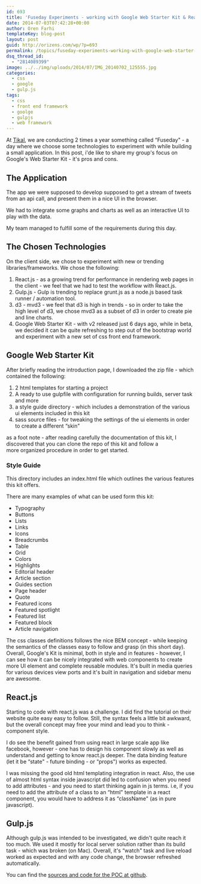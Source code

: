 ```yaml
---
id: 693
title: 'Fuseday Experiments - working with Google Web Starter Kit & React.js'
date: 2014-07-03T07:42:28+00:00
author: Oren Farhi 
templateKey: blog-post
layout: post
guid: http://orizens.com/wp/?p=693
permalink: /topics/fuseday-experiments-working-with-google-web-starter-kit-and-reactjs/
dsq_thread_id:
  - "2814089399"
image: ../../img/uploads/2014/07/IMG_20140702_125555.jpg
categories:
  - css
  - google
  - gulp.js
tags:
  - css
  - front end framework
  - goolge
  - gulpjs
  - web framework
---
```

At <a href="http://tikalk.com" target="_blank">Tikal</a>, we are conducting 2 times a year something called &#8220;Fuseday" - a day where we choose some technologies to experiment with while building a small application. In this post, i'de like to share my group's focus on Google's Web Starter Kit - it's pros and cons.
  
<!--more-->

## The Application

The app we were supposed to develop supposed to get a stream of tweets from an api call, and present them in a nice UI in the browser.

We had to integrate some graphs and charts as well as an interactive UI to play with the data.

My team managed to fulfill some of the requirements during this day.

## The Chosen Technologies

On the client side, we chose to experiment with new or trending libraries/frameworks. We chose the following:

  1. React.js - as a growing trend for performance in rendering web pages in the client - we feel that we had to test the workflow with React.js.
  2. Gulp.js - Gulp is trending to replace grunt.js as a node.js based task runner / automation tool.
  3. d3 - mvd3 - we feel that d3 is high in trends - so in order to take the high level of d3, we chose mvd3 as a subset of d3 in order to create pie and line charts.
  4. Google Web Starter Kit - with v2 released just 6 days ago, while in beta, we decided it can be quite refreshing to step out of the bootstrap world and experiment with a new set of css front end framework.

## Google Web Starter Kit

After briefly reading the introduction page, I downloaded the zip file - which contained the following:

  1. 2 html templates for starting a project
  2. A ready to use gulpfile with configuration for running builds, server task and more
  3. a style guide directory - which includes a demonstration of the various ui elements included in this kit
  4. sass source files - for tweaking the settings of the ui elements in order to create a different &#8220;skin"

as a foot note - after reading carefully the documentation of this kit, I discovered that you can clone the repo of this kit and follow a more organized procedure in order to get started.

### 

### Style Guide

This directory includes an index.html file which outlines the various features this kit offers.

There are many examples of what can be used form this kit:

  * Typography
  * Buttons
  * Lists
  * Links
  * Icons
  * Breadcrumbs
  * Table
  * Grid
  * Colors
  * Highlights
  * Editorial header
  * Article section
  * Guides section
  * Page header
  * Quote
  * Featured icons
  * Featured spotlight
  * Featured list
  * Featured block
  * Article navigation

The css classes definitions follows the nice BEM concept - while keeping the semantics of the classes easy to follow and grasp (in this short day). Overall, Google's Kit is minimal, both in style and in features - however, I can see how it can be nicely integrated with web components to create more UI element and complete reusable modules. It's built in media queries for various devices view ports and it's built in navigation and sidebar menu are awesome.

## React.js

Starting to code with react.js was a challenge. I did find the tutorial on their website quite easy easy to follow. Still, the syntax feels a little bit awkward, but the overall concept may free your mind and lead you to think - component style.

I do see the benefit gained from using react in large scale app like facebook, however - one has to design his component slowly as well as understand and getting to know react.js deeper. The data binding feature (let it be &#8220;state" - future binding - or &#8220;props") works as expected.

I was missing the good old html templating integration in react. Also, the use of almost html syntax inside javascript did led to confusion when you need to add attributes - and you need to start thinking again in js terms. i.e, if you need to add the attribute of a class to an &#8220;html" template in a react component, you would have to address it as &#8220;className" (as in pure javascript).

## Gulp.js

Although gulp.js was intended to be investigated, we didn't quite reach it too much. We used it mostly for local server solution rather than its build task - which was broken (on Mac). Overall, it's &#8220;watch" task and live reload worked as expected and with any code change, the browser refreshed automatically.

You can find the <a href="https://github.com/orizens/fuse-jun14-loitfos-client" target="_blank">sources and code for the POC at github</a>.